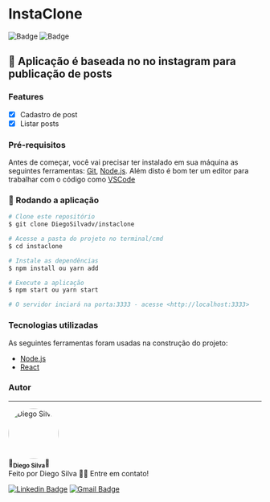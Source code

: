 # InstaClone

![Badge](https://img.shields.io/badge/npm%20-6.14.13-blueviolet) ![Badge](https://img.shields.io/badge/node%20-14.17.0-blueviolet)

## 📲 Aplicação é baseada no no instagram para publicação de posts

### Features

- [x] Cadastro de post
- [x] Listar posts

### Pré-requisitos

Antes de começar, você vai precisar ter instalado em sua máquina as seguintes ferramentas:
[Git](https://git-scm.com), [Node.js](https://nodejs.org/en/). 
Além disto é bom ter um editor para trabalhar com o código como [VSCode](https://code.visualstudio.com/)

### 🎲 Rodando a aplicação

```bash
# Clone este repositório
$ git clone DiegoSilvadv/instaclone

# Acesse a pasta do projeto no terminal/cmd
$ cd instaclone

# Instale as dependências
$ npm install ou yarn add

# Execute a aplicação 
$ npm start ou yarn start

# O servidor inciará na porta:3333 - acesse <http://localhost:3333>
```

### Tecnologias utilizadas
As seguintes ferramentas foram usadas na construção do projeto:

- [Node.js](https://nodejs.org/en/)
- [React](https://pt-br.reactjs.org/)

### Autor
---

  <img src="https://avatars.githubusercontent.com/u/60052506?v=4" style="border-radius: 80%;" width="100px;" alt="Diego Silva"/>
 <br />
  🚀<sub><b>Diego Silva</b></sub>🚀
 <br />
  Feito por Diego Silva 👋🏽 Entre em contato!
 <br />

[![Linkedin Badge](https://img.shields.io/badge/-Diego-blue?style=flat-square&logo=Linkedin&logoColor=white&link=https://www.linkedin.com/in/diego-silva-96234318b/)](https://www.linkedin.com/in/diego-silva-96234318b/)
[![Gmail Badge](https://img.shields.io/badge/-digssilva2000@outlook.com-c14438?style=flat-square&logo=Gmail&logoColor=white&link=mailto:digssilva2000@outlook.com)](mailto:digssilva2000@outlook.com)
